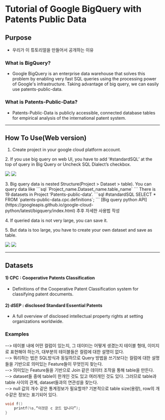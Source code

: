 # Tutorial of Google BigQuery with Patents Public Data

## Purpose
- 우리가 이 튜토리얼을 만들어서 공개하는 이유

### What is BigQuery?
- Google BigQuery is an enterprise data warehouse that solves this problem by enabling very fast SQL queries using the processing power of Google's infrastructure. Taking advantage of big query, we can easily use patents-public-data.

### What is Patents-Public-Data?
- Patents-Public-Data is publicly accessible, connected database tables for empirical analysis of the international patent system.
----------------------------------------------------
## How To Use(Web version)  
1. Create project in your google cloud platform account.
<p></p>
2. If you use big query on web UI, you have to add ‘#standardSQL’ at the top of query in Big Query or Uncheck SQL Dialect’s <Use Legacy SQL> checkbox.  
<p></p>
<img src="https://user-images.githubusercontent.com/23125324/46584804-e9c03280-caa2-11e8-83f4-20e1f54e99ab.PNG">
<img src="https://user-images.githubusercontent.com/23125324/46584820-170ce080-caa3-11e8-8b00-5a88daf8c558.PNG">
<p></P>
3. Big query data is nested Structure(Project > Dataset > table).  
You can query data like
```sql
`Project_name.Dataset_name.table_name`
```
There is 19 datasets in Project ‘Patents-public-data’.
```sql
#standardSQL
SELECT * FROM `patents-public-data.cpc.definitions`;
```
[Big query python API](https://googleapis.github.io/google-cloud-python/latest/bigquery/index.html)  
추후 자세한 사용법 작성  
<p></p>
4. If queried data is not very large, you can save it.  
<p></p>
5. But data is too large, you have to create your own dataset and save as table.  
<p></p>
<img src="https://user-images.githubusercontent.com/23125324/46584832-25f39300-caa3-11e8-9c23-dfea8029f061.png">
<img src="https://user-images.githubusercontent.com/23125324/46584835-2d1aa100-caa3-11e8-8b9b-29fd76fa5f3e.PNG">


----------------------------------------------------
## Datasets
#### 1) CPC : Cooperative Patents Classification
- Definitions of the Cooperative Patent Classification system for classifying patent documents.

#### 2) dSEP : disclosed Standard Essential Patents
- A full overview of disclosed intellectual property rights at setting organizations worldwide.

### Examples

--> 테이블 내에 어떤 컬럼이 있는지, 그 데이터는 어떻게 생겼는지 테이블 형태, 이미지로 표현해야 하는가, 대부분의 테이블들은 컬럼에 대한 설명이 없다.   
--> 쿼리하는 법은 SQL방식과 동일하므로 Query 방법을 쓰기보다는 컬럼에 대한 설명들을 기반으로 의미있는 Feature들이 무엇인지 찾는다.  
--> 의미있는 Feature들을 기반으로 Join 같은 데이터 조작을 통해 table을 만든다.  
--> dataset들 중에 table이 한개인 것도 있고 여러개인 것도 있다. 그러므로 table과 table 사이의 관계, dataset들과의 연관성을 찾는다.  
--> null 값의 개수 같은 통계정보가 필요할까? 기본적으로 table size(용량), row의 개수같은 정보는 표기되어 있다.
```c
void f()
    printf(%s,“이것은 c 코드 입니다”);
}
```
